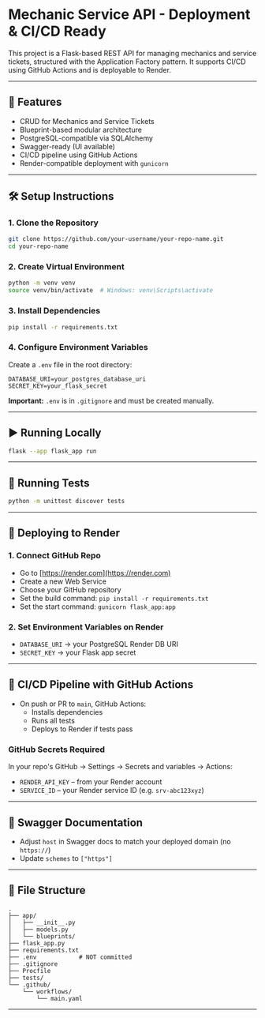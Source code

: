 
# Mechanic Service API - Deployment & CI/CD Ready

This project is a Flask-based REST API for managing mechanics and service tickets, structured with the Application Factory pattern. It supports CI/CD using GitHub Actions and is deployable to Render.

---

## 🚀 Features

- CRUD for Mechanics and Service Tickets
- Blueprint-based modular architecture
- PostgreSQL-compatible via SQLAlchemy
- Swagger-ready (UI available)
- CI/CD pipeline using GitHub Actions
- Render-compatible deployment with `gunicorn`

---

## 🛠️ Setup Instructions

### 1. Clone the Repository

```bash
git clone https://github.com/your-username/your-repo-name.git
cd your-repo-name
```

### 2. Create Virtual Environment

```bash
python -m venv venv
source venv/bin/activate  # Windows: venv\Scripts\activate
```

### 3. Install Dependencies

```bash
pip install -r requirements.txt
```

### 4. Configure Environment Variables

Create a `.env` file in the root directory:

```
DATABASE_URI=your_postgres_database_uri
SECRET_KEY=your_flask_secret
```

**Important:** `.env` is in `.gitignore` and must be created manually.

---

## ▶️ Running Locally

```bash
flask --app flask_app run
```

---

## 🧪 Running Tests

```bash
python -m unittest discover tests
```

---

## 🚢 Deploying to Render

### 1. Connect GitHub Repo

- Go to [https://render.com](https://render.com)
- Create a new Web Service
- Choose your GitHub repository
- Set the build command: `pip install -r requirements.txt`
- Set the start command: `gunicorn flask_app:app`

### 2. Set Environment Variables on Render

- `DATABASE_URI` → your PostgreSQL Render DB URI
- `SECRET_KEY` → your Flask app secret

---

## 🔁 CI/CD Pipeline with GitHub Actions

- On push or PR to `main`, GitHub Actions:
  - Installs dependencies
  - Runs all tests
  - Deploys to Render if tests pass

### GitHub Secrets Required

In your repo's GitHub → Settings → Secrets and variables → Actions:

- `RENDER_API_KEY` – from your Render account
- `SERVICE_ID` – your Render service ID (e.g. `srv-abc123xyz`)

---

## 📄 Swagger Documentation

- Adjust `host` in Swagger docs to match your deployed domain (no `https://`)
- Update `schemes` to `["https"]`

---

## 🧰 File Structure

```
.
├── app/
│   ├── __init__.py
│   ├── models.py
│   └── blueprints/
├── flask_app.py
├── requirements.txt
├── .env            # NOT committed
├── .gitignore
├── Procfile
├── tests/
└── .github/
    └── workflows/
        └── main.yaml
```

---
